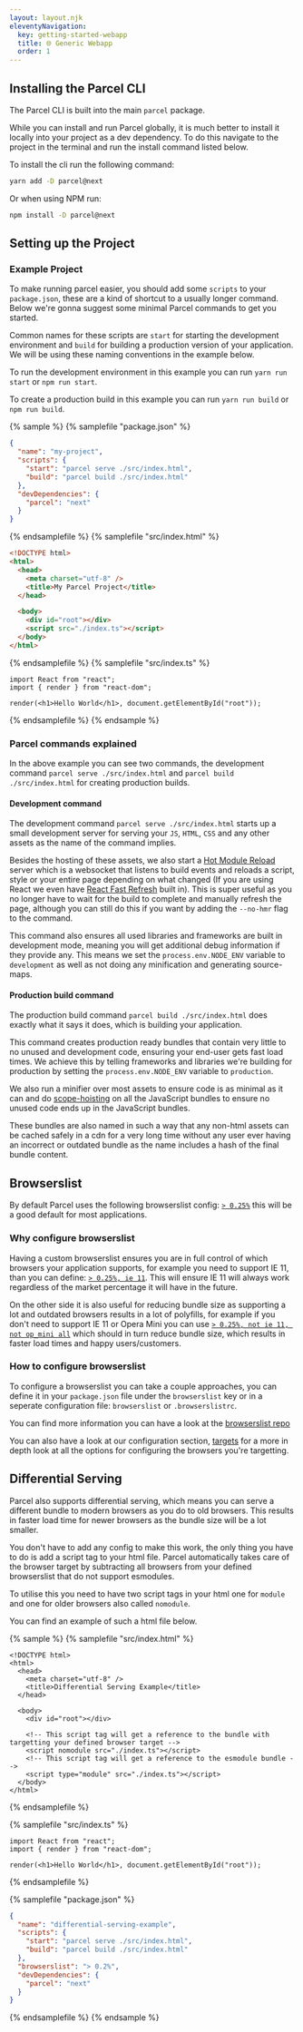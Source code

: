 ```yaml
---
layout: layout.njk
eleventyNavigation:
  key: getting-started-webapp
  title: 🌐 Generic Webapp
  order: 1
---
```


## Installing the Parcel CLI

The Parcel CLI is built into the main `parcel` package.

While you can install and run Parcel globally, it is much better to install it locally into your project as a dev dependency. To do this navigate to the project in the terminal and run the install command listed below.

To install the cli run the following command:

```bash
yarn add -D parcel@next
```

Or when using NPM run:

```bash
npm install -D parcel@next
```

## Setting up the Project

### Example Project

To make running parcel easier, you should add some `scripts` to your `package.json`, these are a kind of shortcut to a usually longer command. Below we're gonna suggest some minimal Parcel commands to get you started.

Common names for these scripts are `start` for starting the development environment and `build` for building a production version of your application. We will be using these naming conventions in the example below.

To run the development environment in this example you can run `yarn run start` or `npm run start`.

To create a production build in this example you can run `yarn run build` or `npm run build`.

{% sample %}
{% samplefile "package.json" %}

```json
{
  "name": "my-project",
  "scripts": {
    "start": "parcel serve ./src/index.html",
    "build": "parcel build ./src/index.html"
  },
  "devDependencies": {
    "parcel": "next"
  }
}
```

{% endsamplefile %}
{% samplefile "src/index.html" %}

```html
<!DOCTYPE html>
<html>
  <head>
    <meta charset="utf-8" />
    <title>My Parcel Project</title>
  </head>

  <body>
    <div id="root"></div>
    <script src="./index.ts"></script>
  </body>
</html>
```

{% endsamplefile %}
{% samplefile "src/index.ts" %}

```tsx
import React from "react";
import { render } from "react-dom";

render(<h1>Hello World</h1>, document.getElementById("root"));
```

{% endsamplefile %}
{% endsample %}

### Parcel commands explained

In the above example you can see two commands, the development command `parcel serve ./src/index.html` and `parcel build ./src/index.html` for creating production builds.

#### Development command

The development command `parcel serve ./src/index.html` starts up a small development server for serving your `JS`, `HTML`, `CSS` and any other assets as the name of the command implies.

Besides the hosting of these assets, we also start a [Hot Module Reload](/features/hmr/) server which is a websocket that listens to build events and reloads a script, style or your entire page depending on what changed (If you are using React we even have [React Fast Refresh](</recipes/react/#hmr-(fast-refresh)>) built in). This is super useful as you no longer have to wait for the build to complete and manually refresh the page, although you can still do this if you want by adding the `--no-hmr` flag to the command.

This command also ensures all used libraries and frameworks are built in development mode, meaning you will get additional debug information if they provide any. This means we set the `process.env.NODE_ENV` variable to `development` as well as not doing any minification and generating source-maps.

#### Production build command

The production build command `parcel build ./src/index.html` does exactly what it says it does, which is building your application.

This command creates production ready bundles that contain very little to no unused and development code, ensuring your end-user gets fast load times. We achieve this by telling frameworks and libraries we're building for production by setting the `process.env.NODE_ENV` variable to `production`.

We also run a minifier over most assets to ensure code is as minimal as it can and do [scope-hoisting](/features/scope-hoisting/) on all the JavaScript bundles to ensure no unused code ends up in the JavaScript bundles.

These bundles are also named in such a way that any non-html assets can be cached safely in a cdn for a very long time without any user ever having an incorrect or outdated bundle as the name includes a hash of the final bundle content.

## Browserslist

By default Parcel uses the following browserslist config: [`> 0.25%`](https://browserl.ist/?q=%3E+0.25%25) this will be a good default for most applications.

### Why configure browserslist

Having a custom browserslist ensures you are in full control of which browsers your application supports, for example you need to support IE 11, than you can define: [`> 0.25%, ie 11`](https://browserl.ist/?q=%3E0.25%25%2C+ie+11). This will ensure IE 11 will always work regardless of the market percentage it will have in the future.

On the other side it is also useful for reducing bundle size as supporting a lot and outdated browsers results in a lot of polyfills, for example if you don't need to support IE 11 or Opera Mini you can use [`> 0.25%, not ie 11, not op_mini all`](https://browserl.ist/?q=%3E+0.25%25%2C+not+ie+11%2C+not+op_mini+all) which should in turn reduce bundle size, which results in faster load times and happy users/customers.

### How to configure browserslist

To configure a browserslist you can take a couple approaches, you can define it in your `package.json` file under the `browserslist` key or in a seperate configuration file: `browserslist` or `.browserslistrc`.

You can find more information you can have a look at the [browserslist repo](https://github.com/browserslist/browserslist)

You can also have a look at our configuration section, [targets](/getting-started/configuration/#targets) for a more in depth look at all the options for configuring the browsers you're targetting.

## Differential Serving

Parcel also supports differential serving, which means you can serve a different bundle to modern browsers as you do to old browsers. This results in faster load time for newer browsers as the bundle size will be a lot smaller.

You don't have to add any config to make this work, the only thing you have to do is add a script tag to your html file. Parcel automatically takes care of the browser target by subtracting all browsers from your defined browserslist that do not support esmodules.

To utilise this you need to have two script tags in your html one for `module` and one for older browsers also called `nomodule`.

You can find an example of such a html file below.

{% sample %}
{% samplefile "src/index.html" %}

```html/11,13
<!DOCTYPE html>
<html>
  <head>
    <meta charset="utf-8" />
    <title>Differential Serving Example</title>
  </head>

  <body>
    <div id="root"></div>

    <!-- This script tag will get a reference to the bundle with targetting your defined browser target -->
    <script nomodule src="./index.ts"></script>
    <!-- This script tag will get a reference to the esmodule bundle -->
    <script type="module" src="./index.ts"></script>
  </body>
</html>
```

{% endsamplefile %}

{% samplefile "src/index.ts" %}

```tsx
import React from "react";
import { render } from "react-dom";

render(<h1>Hello World</h1>, document.getElementById("root"));
```

{% endsamplefile %}

{% samplefile "package.json" %}

```json
{
  "name": "differential-serving-example",
  "scripts": {
    "start": "parcel serve ./src/index.html",
    "build": "parcel build ./src/index.html"
  },
  "browserslist": "> 0.2%",
  "devDependencies": {
    "parcel": "next"
  }
}
```

{% endsamplefile %}
{% endsample %}
